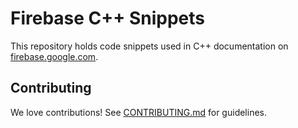 # Firebase C++ Snippets

This repository holds code snippets used in C++ documentation
on [firebase.google.com](https://firebase.google.com/docs/).

## Contributing

We love contributions! See [CONTRIBUTING.md](./CONTRIBUTING.md) for guidelines.
